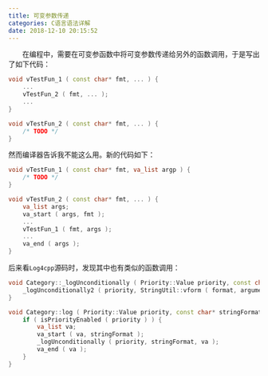 ```yaml
---
title: 可变参数传递
categories: C语言语法详解
date: 2018-12-10 20:15:52
---
```

&emsp;&emsp;在编程中，需要在可变参函数中将可变参数传递给另外的函数调用，于是写出了如下代码：<!--more-->

``` cpp
void vTestFun_1 ( const char* fmt, ... ) {
    ...
    vTestFun_2 ( fmt, ... );
    ...
}

void vTestFun_2 ( const char* fmt, ... ) {
    /* TODO */
}
```

然而编译器告诉我不能这么用。新的代码如下：

``` cpp
void vTestFun_1 ( const char* fmt, va_list argp ) {
    /* TODO */
}

void vTestFun_2 ( const char* fmt, ... ) {
    va_list args;
    va_start ( args, fmt );
    ...
    vTestFun_1 ( fmt, args );
    ...
    va_end ( args );
}
```

后来看`Log4cpp`源码时，发现其中也有类似的函数调用：

``` cpp
void Category::_logUnconditionally ( Priority::Value priority, const char* format, va_list arguments ) throw() {
    _logUnconditionally2 ( priority, StringUtil::vform ( format, arguments ) );
}

void Category::log ( Priority::Value priority, const char* stringFormat, ... ) throw() {
    if ( isPriorityEnabled ( priority ) ) {
        va_list va;
        va_start ( va, stringFormat );
        _logUnconditionally ( priority, stringFormat, va );
        va_end ( va );
    }
}
```